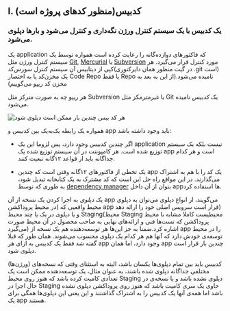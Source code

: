 ## I. کدبیس(منظور کد‌های پروژه است)
### یک کدبیس با یک سیستم کنترل ورژن نگه‌داری و کنترل می‌شود و بار‌ها دپلوی می‌شود.

یک application که فاکتور‌های دوازده‌گانه را رعایت کرده است همواره توسط یک سیستم کنترل ورژن مثل [Git](http://git-scm.com/), [Mercurial](https://www.mercurial-scm.org/)  یا [Subversion](http://subversion.apache.org/) مورد کنترل قرار می‌گیرد.
هر کپی از دیتابیس آن سیستم کنترل سورس‌کد(در گیت منظور همان دایرکتوری .git است) یک مخزن‌کد یا به اختصار Code Repo یا فقط Repo نامیده می‌شود.(از این به بعد به مخزن کد ریپو می‌گوییم)

هر ریپو چه به صورت مترکز مثل Subversion یا غیرمترمکز مثل Git یک *کدبیس* نامیده می‌شود.

![هر کد بیس چندین بار ممکن است دپلوی شود](/images/codebase-deploys.png)

همواره یک رابطه یک‌به‌یک بین کدبیس و app باید وجود داشته باشد:

* اگر چندین کدبیس وجود دارد، پس لزوما این یک application  نیست بلکه یک سیستم توزیع شده است. هر کامپوننت در آن سیستم توزیع شده یک app است و هر کدام جداگانه باید از قواعد ۱۲گانه تبعیت کنند.

* یک تخطی از فاکتور‌های ۱۲گانه وقتی است که چندین app یک کد را با هم به اشتراک می‌گذارند. در این مواقع راه حل این است که کد مشترک به یک کتابخانه تبدیل شود، به طوری که توسط [dependency manager](./dependencies) بتوان از آن داخل appها استفاده کرد.

یک *دپلوی* به اجرا کردن یک نسخه از آن app می‌گویند،  از انواع دپلوی می‌توان به دپلوی در محیط پروداکشن( محیط واقعیی که app قرار است سرویس اصلی خود را ارائه دهد) و یا دپلوی در یک یا چند محیط Staging(محیط Staging محیطیست کاملا مشابه با محیط پروداکشن که تست‌ها فنی و ارائه‌های نهایی به صاحب محصول در آن محیط صورت می‌گیرد) اشاره کرد.ضمنا به جز این‌ها هر توسعه‌دهنده هم یک نسخه از app را در محیط توسعه‌ی خودش دارد که آنها هم هر کدام یک دپلوی محسوب می‌شوند. همان طور که قبلا گفته شد فقط یک کدبیس به ازای هر app وجود دارد، اما همان app چندین بار قرار است دپلوی شود.

کدبیس باید بین تمام دپلوی‌ها یکسان باشد، البته به استثنای وقتی که نسخه‌های (ورژن‌ها) مختلفی جداگانه دپلوی شده باشند، به عنوان مثال، یک توسعه‌دهنده ممکن است یک تعدادی کامیت کرده باشد که هنوز روی محیط Staging دپلوی نشده باشد و یا نسخه‌ی در حال اجرا در Staging حاوی یک سری کامیت باشد که هنوز روی پروداکشن دپلوی نشده باشد اما همه‌ی آنها یک کدبیس را به اشتراک گذاشتند و این یعنی این دپلوی‌ها همگی برای یک app هستند.

